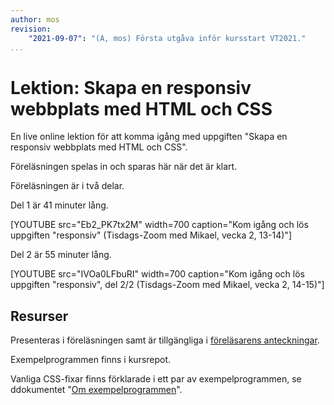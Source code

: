 ```yaml
---
author: mos
revision:
    "2021-09-07": "(A, mos) Första utgåva inför kursstart VT2021."
...
```

Lektion: Skapa en responsiv webbplats med HTML och CSS
====================

En live online lektion för att komma igång med uppgiften "Skapa en responsiv webbplats med HTML och CSS".

Föreläsningen spelas in och sparas här när det är klart.

Föreläsningen är i två delar.

Del 1 är 41 minuter lång.

[YOUTUBE src="Eb2_PK7tx2M" width=700 caption="Kom igång och lös uppgiften "responsiv" (Tisdags-Zoom med Mikael, vecka 2, 13-14)"]

Del 2 är 55 minuter lång.

[YOUTUBE src="IVOa0LFbuRI" width=700 caption="Kom igång och lös uppgiften "responsiv", del 2/2 (Tisdags-Zoom med Mikael, vecka 2, 14-15)"]



Resurser
------------------------

Presenteras i föreläsningen samt är tillgängliga i [föreläsarens anteckningar](https://github.com/dbwebb-se/webtec/tree/main/docs/session/S02-report-website).

Exempelprogrammen finns i kursrepot.

Vanliga CSS-fixar finns förklarade i ett par av exempelprogrammen, se ddokumentet "[Om exempelprogrammen](https://github.com/dbwebb-se/webtec/blob/main/example/css/README.md)".
